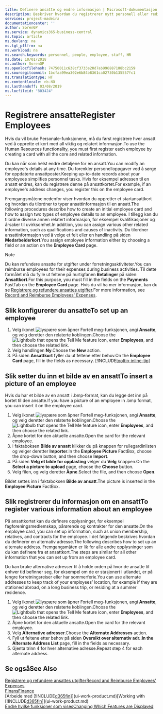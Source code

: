 ```yaml
---
title: Definere ansatte og endre informasjon | Microsoft-dokumentasjon
description: Beskriver hvordan du registrerer nytt personell eller redigerer informasjon om eksisterende ansatte.
services: project-madeira
documentationcenter: ''
author: SorenGP
ms.service: dynamics365-business-central
ms.topic: article
ms.devlang: na
ms.tgt_pltfrm: na
ms.workload: na
ms.search.keywords: personnel, people, employee, staff, HR
ms.date: 10/01/2018
ms.author: SorenGP
ms.openlocfilehash: 74750011c638cf3733e20d7ab996887108bc2159
ms.sourcegitcommit: 1bcfaa99ea302e6b84b8361ca02730b135557fc1
ms.translationtype: HT
ms.contentlocale: nb-NO
ms.lasthandoff: 03/08/2019
ms.locfileid: "803424"
---
```

# <a name="register-employees"></a><span data-ttu-id="f5a07-103">Registrere ansatte</span><span class="sxs-lookup"><span data-stu-id="f5a07-103">Register Employees</span></span>
<span data-ttu-id="f5a07-104">Hvis du vil bruke Personale-funksjonene, må du først registrere hver ansatt ved å opprette et kort med all viktig og relatert informasjon.</span><span class="sxs-lookup"><span data-stu-id="f5a07-104">To use the Human Resources functionality, you must first register each employee by creating a card with all the core and related information.</span></span>

<span data-ttu-id="f5a07-105">Du kan når som helst endre detaljene for en ansatt.</span><span class="sxs-lookup"><span data-stu-id="f5a07-105">You can modify an employee's details at any time.</span></span> <span data-ttu-id="f5a07-106">Du forenkler personelloppgaver ved å sørge for oppdaterte ansattposter.</span><span class="sxs-lookup"><span data-stu-id="f5a07-106">Keeping up-to-date records about your employees simplifies personnel tasks.</span></span> <span data-ttu-id="f5a07-107">Hvis for eksempel adressen til en ansatt endres, kan du registrere denne på ansattkortet.</span><span class="sxs-lookup"><span data-stu-id="f5a07-107">For example, if an employee's address changes, you register this on the employee card.</span></span>

<span data-ttu-id="f5a07-108">Fremgangsmåtene nedenfor viser hvordan du oppretter et startansattkort og hvordan du tilordner to typer ansattinformasjon til en ansatt.</span><span class="sxs-lookup"><span data-stu-id="f5a07-108">The following procedures describe how to create an initial employee card and how to assign two types of employee details to an employee.</span></span> <span data-ttu-id="f5a07-109">I tillegg kan du tilordne diverse annen relatert informasjon, for eksempel kvalifikasjoner og årsaker til uvirksomhet.</span><span class="sxs-lookup"><span data-stu-id="f5a07-109">In addition, you can assign various other related information, such as qualifications and causes of inactivity.</span></span> <span data-ttu-id="f5a07-110">Du tilordner ansattinformasjon ved å velge et felt eller en handling på siden **Medarbeiderkort**.</span><span class="sxs-lookup"><span data-stu-id="f5a07-110">You assign employee information either by choosing a field or an action on the **Employee Card** page.</span></span>

> [!NOTE]  
> <span data-ttu-id="f5a07-111">Du kan refundere ansatte for utgifter under forretningsaktiviteter.</span><span class="sxs-lookup"><span data-stu-id="f5a07-111">You can reimburse employees for their expenses during business activities.</span></span> <span data-ttu-id="f5a07-112">Til dette formålet må du fylle ut feltene på hurtigfanen **Betalinger** på siden **Ansattkort**.</span><span class="sxs-lookup"><span data-stu-id="f5a07-112">For this purpose, you must fill in the fields on the **Payments** FastTab on the **Employee Card** page.</span></span> <span data-ttu-id="f5a07-113">Hvis du vil ha mer informasjon, kan du se [Registrere og refundere ansattes utgifter](finance-how-record-reimburse-employee-expenses.md).</span><span class="sxs-lookup"><span data-stu-id="f5a07-113">For more information, see [Record and Reimburse Employees' Expenses](finance-how-record-reimburse-employee-expenses.md).</span></span>

## <a name="to-set-up-an-employee"></a><span data-ttu-id="f5a07-114">Slik konfigurerer du ansatte</span><span class="sxs-lookup"><span data-stu-id="f5a07-114">To set up an employee</span></span>
1. <span data-ttu-id="f5a07-115">Velg ikonet ![lyspære som åpner Fortell meg-funksjonen](media/ui-search/search_small.png "Fortell hva du vil gjøre"), angi **Ansatte**, og velg deretter den relaterte koblingen.</span><span class="sxs-lookup"><span data-stu-id="f5a07-115">Choose the ![Lightbulb that opens the Tell Me feature](media/ui-search/search_small.png "Tell me what you want to do") icon, enter **Employees**, and then choose the related link.</span></span>
2. <span data-ttu-id="f5a07-116">Velg handlingen **Ny**.</span><span class="sxs-lookup"><span data-stu-id="f5a07-116">Choose the **New** action.</span></span>
3. <span data-ttu-id="f5a07-117">På siden **Ansattkort** fyller du ut feltene etter behov.</span><span class="sxs-lookup"><span data-stu-id="f5a07-117">On the **Employee Card** page, fill in the fields as necessary.</span></span> [!INCLUDE[tooltip-inline-tip](includes/tooltip-inline-tip_md.md)]

## <a name="to-insert-a-picture-of-an-employee"></a><span data-ttu-id="f5a07-118">Slik setter du inn et bilde av en ansatt</span><span class="sxs-lookup"><span data-stu-id="f5a07-118">To insert a picture of an employee</span></span>
<span data-ttu-id="f5a07-119">Hvis du har et bilde av en ansatt i .bmp-format, kan du legge det inn på kortet til den ansatte.</span><span class="sxs-lookup"><span data-stu-id="f5a07-119">If you have a picture of an employee in .bmp format, you can insert it on the employee card.</span></span>

1. <span data-ttu-id="f5a07-120">Velg ikonet ![lyspære som åpner Fortell meg-funksjonen](media/ui-search/search_small.png "Fortell hva du vil gjøre"), angi **Ansatte**, og velg deretter den relaterte koblingen.</span><span class="sxs-lookup"><span data-stu-id="f5a07-120">Choose the ![Lightbulb that opens the Tell Me feature](media/ui-search/search_small.png "Tell me what you want to do") icon, enter **Employees**, and then choose the related link.</span></span>
2. <span data-ttu-id="f5a07-121">Åpne kortet for den aktuelle ansatte.</span><span class="sxs-lookup"><span data-stu-id="f5a07-121">Open the card for the relevant employee.</span></span>
3. <span data-ttu-id="f5a07-122">I faktaboksen **Bilde av ansatt** klikker du på knappen for rullegardinlisten og velger deretter **Importer**.</span><span class="sxs-lookup"><span data-stu-id="f5a07-122">In the **Employee Picture** FactBox, choose the drop-down button, and then choose **Import**.</span></span>
4. <span data-ttu-id="f5a07-123">På siden **Velg et bilde for opplasting** velger du **Velg** knappen.</span><span class="sxs-lookup"><span data-stu-id="f5a07-123">On the **Select a picture to upload** page, choose the **Choose** button.</span></span>
5. <span data-ttu-id="f5a07-124">Velg filen, og velg deretter **Åpne**.</span><span class="sxs-lookup"><span data-stu-id="f5a07-124">Select the file, and then choose **Open**.</span></span>

<span data-ttu-id="f5a07-125">Bildet settes inn i faktaboksen **Bilde av ansatt**.</span><span class="sxs-lookup"><span data-stu-id="f5a07-125">The picture is inserted in the **Employee Picture** FactBox.</span></span>

## <a name="to-register-various-information-about-an-employee"></a><span data-ttu-id="f5a07-126">Slik registrerer du informasjon om en ansatt</span><span class="sxs-lookup"><span data-stu-id="f5a07-126">To register various information about an employee</span></span>
<span data-ttu-id="f5a07-127">På ansattkortet kan du definere opplysninger, for eksempel fagforeningsmedlemskap, pårørende og kontrakter for den ansatte.</span><span class="sxs-lookup"><span data-stu-id="f5a07-127">On the employee card, you can set up information, such as union membership, relatives, and contracts for the employee.</span></span> <span data-ttu-id="f5a07-128">I det følgende beskrives hvordan du definerer en alternativ adresse.</span><span class="sxs-lookup"><span data-stu-id="f5a07-128">The following describes how to set up an alternate address.</span></span> <span data-ttu-id="f5a07-129">Fremgangsmåten er lik for alle andre opplysninger som du kan definere fra et ansattkort.</span><span class="sxs-lookup"><span data-stu-id="f5a07-129">The steps are similar for all other information that you can set up from an employee card.</span></span>

<span data-ttu-id="f5a07-130">Du kan bruke alternative adresser til å holde orden på hvor de ansatte til enhver tid befinner seg, for eksempel om de er stasjonert i utlandet, er på lengre forretningsreiser eller har sommerferie.</span><span class="sxs-lookup"><span data-stu-id="f5a07-130">You can use alternate addresses to keep track of your employees’ location, for example if they are stationed abroad, on a long business trip, or residing at a summer residence.</span></span>

1. <span data-ttu-id="f5a07-131">Velg ikonet ![lyspære som åpner Fortell meg-funksjonen](media/ui-search/search_small.png "Fortell hva du vil gjøre"), angi **Ansatte**, og velg deretter den relaterte koblingen.</span><span class="sxs-lookup"><span data-stu-id="f5a07-131">Choose the ![Lightbulb that opens the Tell Me feature](media/ui-search/search_small.png "Tell me what you want to do") icon, enter **Employees**, and then choose the related link.</span></span>
2. <span data-ttu-id="f5a07-132">Åpne kortet for den aktuelle ansatte.</span><span class="sxs-lookup"><span data-stu-id="f5a07-132">Open the card for the relevant employee.</span></span>
3. <span data-ttu-id="f5a07-133">Velg **Alternative adresser**.</span><span class="sxs-lookup"><span data-stu-id="f5a07-133">Choose the **Alternate Addresses** action.</span></span>
4. <span data-ttu-id="f5a07-134">Fyll ut feltene etter behov på siden **Oversikt over alternativ adr.**.</span><span class="sxs-lookup"><span data-stu-id="f5a07-134">**In the Alternate Address List** page, fill in the fields as necessary.</span></span>
5. <span data-ttu-id="f5a07-135">Gjenta trinn 4 for hver alternative adresse.</span><span class="sxs-lookup"><span data-stu-id="f5a07-135">Repeat step 4 for each alternate address.</span></span>

## <a name="see-also"></a><span data-ttu-id="f5a07-136">Se også</span><span class="sxs-lookup"><span data-stu-id="f5a07-136">See Also</span></span>
[<span data-ttu-id="f5a07-137">Registrere og refundere ansattes utgifter</span><span class="sxs-lookup"><span data-stu-id="f5a07-137">Record and Reimburse Employees' Expenses</span></span>](finance-how-record-reimburse-employee-expenses.md)  
[<span data-ttu-id="f5a07-138">Finans</span><span class="sxs-lookup"><span data-stu-id="f5a07-138">Finance</span></span>](finance.md)  
<span data-ttu-id="f5a07-139">[Arbeide med [!INCLUDE[d365fin](includes/d365fin_md.md)]](ui-work-product.md)</span><span class="sxs-lookup"><span data-stu-id="f5a07-139">[Working with [!INCLUDE[d365fin](includes/d365fin_md.md)]](ui-work-product.md)</span></span>  
[<span data-ttu-id="f5a07-140">Endre hvilke funksjoner som vises</span><span class="sxs-lookup"><span data-stu-id="f5a07-140">Changing Which Features are Displayed</span></span>](ui-experiences.md)
